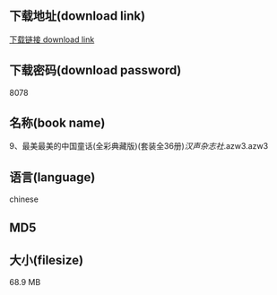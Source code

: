 ## 下载地址(download link)
[下载链接 download link](https://voluble-croquembouche-d321dc.netlify.app/?s=9%E3%80%81%E6%9C%80%E7%BE%8E%E6%9C%80%E7%BE%8E%E7%9A%84%E4%B8%AD%E5%9B%BD%E7%AB%A5%E8%AF%9D%28%E5%85%A8%E5%BD%A9%E5%85%B8%E8%97%8F%E7%89%88%29%28%E5%A5%97%E8%A3%85%E5%85%A836%E5%86%8C%29_%E6%B1%89%E5%A3%B0%E6%9D%82%E5%BF%97%E7%A4%BE_.azw3)

## 下载密码(download password)
8078

## 名称(book name)
9、最美最美的中国童话(全彩典藏版)(套装全36册)_汉声杂志社_.azw3.azw3

## 语言(language)
chinese

## MD5


## 大小(filesize)
68.9 MB
